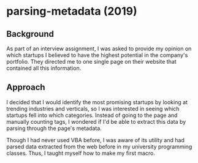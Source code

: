 # parsing-metadata (2019)

## Background ##
As part of an interview assignment, I was asked to provide my opinion on which startups I believed to have the highest potential in the company's portfolio.
They directed me to one single page on their website that contained all this information.

## Approach ##
I decided that I would identify the most promising startups by looking at trending industries and verticals, so I was interested in seeing which startups fell into which categories.
Instead of going to the page and manually counting tags, I wondered if I'd be able to extract this data by parsing through the page's metadata.

Though I had never used VBA before, I was aware of its utility and had parsed data extracted from the web before in my university programming classes. 
Thus, I taught myself how to make my first macro.
